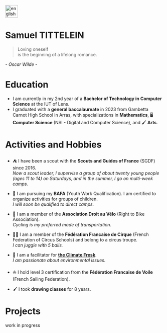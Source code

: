 [<img src="https://www.svgrepo.com/show/405485/flag-for-flag-france.svg" alt="english" width="40"/>](./README_FRENCH.md)

# Samuel TITTELEIN

> Loving oneself  
> is the beginning of a lifelong romance.  

*- Oscar Wilde -*

# Education

- I am currently in my 2nd year of a **Bachelor of Technology in Computer Science** at the IUT of Lens.
- I graduated with a **general baccalaureate** in 2023 from Gambetta Carnot High School in Arras, with specializations in **Mathematics**, 🖥️ **Computer Science** (NSI - Digital and Computer Science), and 🖌️ **Arts**.

# Activities and Hobbies

- ⛺ I have been a scout with the **Scouts and Guides of France** (SGDF) since 2016.  
*Now a scout leader, I supervise a group of about twenty young people (ages 11 to 14) on Saturdays, and in the summer, I go on multi-week camps.*

- 👔 I am pursuing my **BAFA** (Youth Work Qualification). I am certified to organize activities for groups of children.  
*I will soon be qualified to direct camps.*

- 🚴 I am a member of the **Association Droit au Vélo** (Right to Bike Association).  
*Cycling is my preferred mode of transportation.*

- 🤹‍♂️ I am a member of the **Fédération Francaise de Cirque** (French Federation of Circus Schools) and belong to a circus troupe.  
*I can juggle with 5 balls.*

- 🌱 I am a facilitator for **[the Climate Fresk](https://climatefresk.org/world/)**.  
*I am passionate about environmental issues.*

- ⛵ I hold level 3 certification from the **Fédération Francaise de Voile** (French Sailing Federation).

- 🖌️ I took **drawing classes** for 8 years.

# Projects
work in progress
